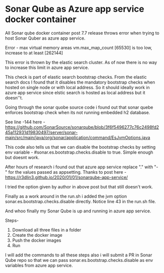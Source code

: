 # Sonar Qube as Azure app service docker container

All Sonar qube docker container post 7.7 release throws error when trying to host Sonar Quber as azure app service.

Error - max virtual memory areas vm.max_map_count [65530] is too low, increase to at least [262144]

This error is thrown by the elastic search cluster. As of now there is no way to increase this limit in azure app service. 

This check is part of elastic search bootstrap checks. From the elastic search docs I found that it disables the mandatory bootstrap checks when hosted on single node or with local address. So it should ideally work in azure app service since elstic search is hosted as local address but it doesn''t.

Going through the sonar quobe source code i found out that sonar quebe enforces bootstrap check when its not running embedded h2 database.

See line -144 here  - https://github.com/SonarSource/sonarqube/blob/3f6f5496277c76c2498fd245a112931d19830497/server/sonar-main/src/main/java/org/sonar/application/command/EsJvmOptions.java

This code also tells us that we can disable the bootstrap checks by setting env variable - #sonar.es.bootstrap.checks.disable to true. Simple enough but doesnt work.

After hours of research i found out that azure app service replace "." with "-" for the values passed as appsetting. Thanks to post here - https://r3dlin3.github.io/2020/01/01/sonarqube-app-service/

I tried the option given by author in above post but that still doesn't work.

Finally as a work around in the run.sh i added the jvm option sonar.es.bootstrap.checks.disable directly. Notice line 43 in the run.sh file.

And whoo finally my Sonar Qube is up and running in azure app service.

Steps- 
1. Download all three files in a folder
2. Create the docker image
3. Push the docker images
4. Run
 
 I will add the commands to all these steps also i will submit a PR in Sonar Qube repo so that we can pass sonar.es.bootstrap.checks.disable as env variables from azure app service.
